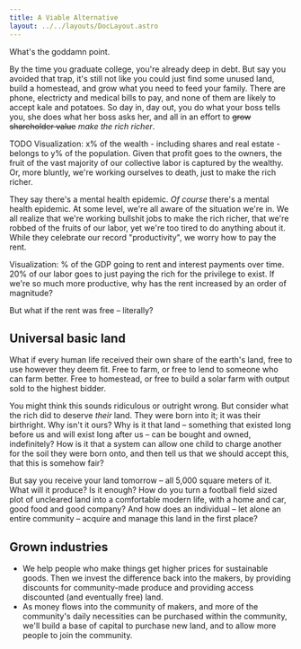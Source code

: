 ```yaml
---
title: A Viable Alternative
layout: ../../layouts/DocLayout.astro
---
```

What's the goddamn point.

By the time you graduate college, you're already deep in debt. But say you avoided that trap, it's still not like you could just find some unused land, build a homestead, and grow what you need to feed your family. There are phone, electricty and medical bills to pay, and none of them are likely to accept kale and potatoes. So day in, day out, you do what your boss tells you, she does what her boss asks her, and all in an effort to ~~grow shareholder value~~ *make the rich richer*.

TODO Visualization: x% of the wealth - including shares and real estate - belongs to y% of the population. Given that profit goes to the owners, the fruit of the vast majority of our collective labor is captured by the wealthy. Or, more bluntly, we're working ourselves to death, just to make the rich richer.

They say there's a mental health epidemic. *Of course* there's a mental health epidemic. At some level, we're all aware of the situation we're in. We all realize that we're working bullshit jobs to make the rich richer, that we're robbed of the fruits of our labor, yet we're too tired to do anything about it. While they celebrate our record "productivity", we worry how to pay the rent.

Visualization: % of the GDP going to rent and interest payments over time. 20% of our labor goes to just paying the rich for the privilege to exist. If we're so much more productive, why has the rent increased by an order of magnitude?

But what if the rent was free – literally? 


## Universal basic land

What if every human life received their own share of the earth's land, free to use however they deem fit. Free to farm, or free to lend to someone who can farm better. Free to homestead, or free to build a solar farm with output sold to the highest bidder.

You might think this sounds ridiculous or outright wrong. But consider what the rich did to deserve *their* land. They were born into it; it was their birthright. Why isn't it ours? Why is it that land – something that existed long before us and will exist long after us – can be bought and owned, indefinitely? How is it that a system can allow one child to charge another for the soil they were born onto, and then tell us that we should accept this, that this is somehow fair?

But say you receive your land tomorrow – all 5,000 square meters of it. What will it produce? Is it enough? How do you turn a football field sized plot of uncleared land into a comfortable modern life, with a home and car, good food and good company? And how does an individual – let alone an entire community – acquire and manage this land in the first place?


## Grown industries

- We help people who make things get higher prices for sustainable goods. Then we invest the difference back into the makers, by providing discounts for community-made produce and providing access discounted (and eventually free) land.
- As money flows into the community of makers, and more of the community's daily necessities can be purchased within the community, we'll build a base of capital to purchase new land, and to allow more people to join the community.

